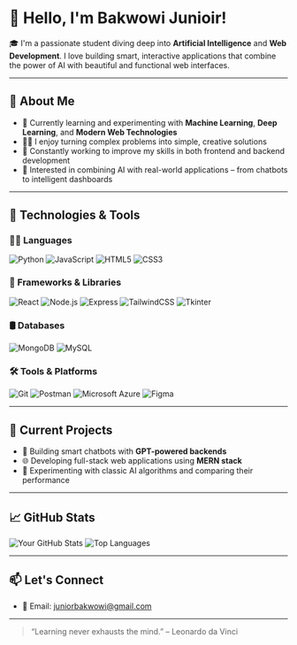 # 👋 Hello, I'm Bakwowi Junioir!

🎓 I'm a passionate student diving deep into **Artificial Intelligence** and **Web Development**. I love building smart, interactive applications that combine the power of AI with beautiful and functional web interfaces.

---

## 🧠 About Me

- 🌱 Currently learning and experimenting with **Machine Learning**, **Deep Learning**, and **Modern Web Technologies**
- 👨‍💻 I enjoy turning complex problems into simple, creative solutions
- 🚀 Constantly working to improve my skills in both frontend and backend development
- 🧪 Interested in combining AI with real-world applications – from chatbots to intelligent dashboards

---

## 🔧 Technologies & Tools

### 👨‍💻 Languages
![Python](https://img.shields.io/badge/Python-3776AB?style=flat&logo=python&logoColor=white)
![JavaScript](https://img.shields.io/badge/JavaScript-F7DF1E?style=flat&logo=javascript&logoColor=black)
![HTML5](https://img.shields.io/badge/HTML5-E34F26?style=flat&logo=html5&logoColor=white)
![CSS3](https://img.shields.io/badge/CSS3-1572B6?style=flat&logo=css3&logoColor=white)

### 🧰 Frameworks & Libraries
![React](https://img.shields.io/badge/React-20232A?style=flat&logo=react&logoColor=61DAFB)
![Node.js](https://img.shields.io/badge/Node.js-339933?style=flat&logo=nodedotjs&logoColor=white)
![Express](https://img.shields.io/badge/Express.js-000000?style=flat&logo=express&logoColor=white)
![TailwindCSS](https://img.shields.io/badge/Tailwind_CSS-38B2AC?style=flat&logo=tailwind-css&logoColor=white)
![Tkinter](https://img.shields.io/badge/Tkinter-FFCA28?style=flat&logo=python&logoColor=black)

### 🛢️ Databases
![MongoDB](https://img.shields.io/badge/MongoDB-4EA94B?style=flat&logo=mongodb&logoColor=white)
![MySQL](https://img.shields.io/badge/MySQL-4479A1?style=flat&logo=mysql&logoColor=white)

### 🛠️ Tools & Platforms
![Git](https://img.shields.io/badge/Git-F05032?style=flat&logo=git&logoColor=white)
![Postman](https://img.shields.io/badge/Postman-FF6C37?style=flat&logo=postman&logoColor=white)
![Microsoft Azure](https://img.shields.io/badge/Microsoft%20Azure-0078D4?style=flat&logo=microsoft-azure&logoColor=white)
![Figma](https://img.shields.io/badge/Figma-F24E1E?style=flat&logo=figma&logoColor=white)

---

## 🌱 Current Projects

- 🤖 Building smart chatbots with **GPT-powered backends**
- 🌐 Developing full-stack web applications using **MERN stack**
- 🧪 Experimenting with classic AI algorithms and comparing their performance

---

## 📈 GitHub Stats

![Your GitHub Stats](https://github-readme-stats.vercel.app/api?username=Bakwowi&show_icons=true&theme=github_dark)
![Top Languages](https://github-readme-stats.vercel.app/api/top-langs/?username=Bakwowi&layout=compact&theme=github_dark)

---

## 📫 Let's Connect


- 📧 Email: juniorbakwowi@gmail.com

---

> “Learning never exhausts the mind.” – Leonardo da Vinci
